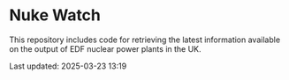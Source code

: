 # Nuke Watch

This repository includes code for retrieving the latest information available on the output of EDF nuclear power plants in the UK.

Last updated: 2025-03-23 13:19